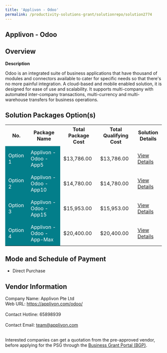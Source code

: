 ```yaml
---
title: 'Applivon - Odoo'
permalink: /productivity-solutions-grant/solutionrepo/solution2774
---
```


## Applivon - Odoo

## Overview

**Description**

Odoo is an integrated suite of business applications that have thousand of modules  and connectors available to cater for specific needs so that there's no more painful integration. A cloud-based and mobile enabled solution, it is designed for ease of use and scalability. It supports multi-company with automated inter-company transactions, multi-currency and multi-warehouse transfers for business operations.

## Solution Packages Option(s)

<table>
<tr>
<th><b>No.</b></th>
<th><b>Package Name</b></th>
<th><b>Total Package Cost</b></th>
<th><b>Total Qualifying Cost</b></th>
<th><b>Solution Details</b></th>
</tr>
<tr>
<td style='padding: 10px; background-color: #037E8A; color: #FFFFFF;'>Option 1</td>
<td style='padding: 10px; background-color: #037E8A; color: #FFFFFF;'>Applivon - Odoo - App5</td>
<td style='padding: 10px;'>$13,786.00</td>
<td style='padding: 10px;'>$13,786.00</td>
<td style='padding: 10px;'><a href='/images/psg/Applivon_20210515_Desensitised_Annex_3_Part_1.pdf' target='_blank'>View Details</a></td>
</tr>
<tr>
<td style='padding: 10px; background-color: #037E8A; color: #FFFFFF;'>Option 2</td>
<td style='padding: 10px; background-color: #037E8A; color: #FFFFFF;'>Applivon - Odoo - App10</td>
<td style='padding: 10px;'>$14,780.00</td>
<td style='padding: 10px;'>$14,780.00</td>
<td style='padding: 10px;'><a href='/images/psg/Applivon_20210515_Desensitised_Annex_3_Part_2.pdf' target='_blank'>View Details</a></td>
</tr>
<tr>
<td style='padding: 10px; background-color: #037E8A; color: #FFFFFF;'>Option 3</td>
<td style='padding: 10px; background-color: #037E8A; color: #FFFFFF;'>Applivon - Odoo - App15</td>
<td style='padding: 10px;'>$15,953.00</td>
<td style='padding: 10px;'>$15,953.00</td>
<td style='padding: 10px;'><a href='/images/psg/Applivon_20210515_Desensitised_Annex_3_Part_3.pdf' target='_blank'>View Details</a></td>
</tr>
<tr>
<td style='padding: 10px; background-color: #037E8A; color: #FFFFFF;'>Option 4</td>
<td style='padding: 10px; background-color: #037E8A; color: #FFFFFF;'>Applivon - Odoo - App-Max</td>
<td style='padding: 10px;'>$20,400.00</td>
<td style='padding: 10px;'>$20,400.00</td>
<td style='padding: 10px;'><a href='/images/psg/Applivon_20210515_Desensitised_Annex_3_Part_4.pdf' target='_blank'>View Details</a></td>
</tr>
</table>

## Mode and Schedule of Payment

 - Direct Purchase

## Vendor Information

 Company Name: Applivon Pte Ltd<br>Web URL: https://applivon.com/odoo/ <br><br>Contact Hotline: 65898939 <br><br>Contact Email: team@applivon.com <br><br>

Interested companies can get a quotation from the pre-approved vendor, before applying for the PSG through the <a href='https://www.businessgrants.gov.sg/' target='_blank' rel='noopener'>Business Grant Portal (BGP)</a>.

<script src="/jquery/resize-tables.js"></script>
